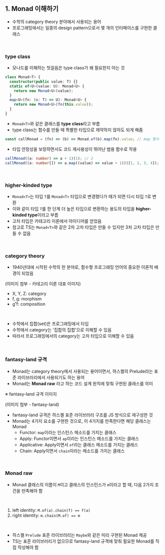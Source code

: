 ## 1. Monad 이해하기

- 수학의 category theory 분야에서 사용되는 용어
- 프로그래밍에서는 일종의 design pattern으로서 몇 개의 인터페이스를 구현한 클래스

<br>

### type class

- 모나드를 이해하는 첫걸음은 type class가 왜 필요한지 아는 것

```ts
class Monad<T> {
  constructor(public value: T) {}
  static of<U>(value: U): Monad<U> {
    return new Monad<U>(value);
  }
  map<U>(fn: (x: T) => U): Monad<U> {
    return new Monad<U>(fn(this.value));
  }
}
```

- `Monad<T>`와 같은 클래스를 **type class**라고 부름
- type class는 함수를 만들 때 특별한 타입으로 제약하지 않아도 되게 해줌

```ts
const callMonad = (fn) => (b) => Monad.of(b).map(fn).value; // map 함수를 적용할 수 있다는 것이 이미 보장되어 있음
```

- 타입 안정성을 보장하면서도 코드 재사용성이 뛰어난 범용 함수로 작용

```ts
callMonad((a: number) => a + 1)(1); // 2
callMonad((a: number[]) => a.map((value) => value + 1))([1, 2, 3, 4]); // [2, 3, 4, 5]
```

<br>

### higher-kinded type

- `Monad<T>`는 타입 `T`를 `Monad<T>` 타입으로 변경했다가 때가 되면 다시 타입 `T`로 변환
- 이와 같이 타입 `T`를 한 단계 더 높은 타입으로 변환하는 용도의 타입을 **higher-kinded type**이라고 부름
- 고차 타입은 카테고리 이론에서 아이디어를 얻었음
- 참고로 TS는 `Monad<T>`와 같은 2차 고차 타입은 만들 수 있지만 3차 고차 타입은 만들 수 없음

<br>

### category theory

- 1940년대에 시작된 수학의 한 분야로, 함수형 프로그래밍 언어의 중요한 이론적 배경이 되었음

(이미지 첨부 - 카테고리 이론 대표 이미지)

- X, Y, Z: category
- f, g: morphism
- g˚f: composition

<br>

- 수학에서 집합(set)은 프로그래밍에서 타입
- 수학에서 category는 '집합의 집합'으로 이해할 수 있음
- 따라서 프로그래밍에서의 category는 고차 타입으로 이해할 수 있음

<br>

### fantasy-land 규격

- Monad는 category theory에서 사용되는 용어이면서, 하스켈의 Prelude라는 표준 라이브러리에서 사용되기도 하는 용어
- Monad는 **Monad raw** 라고 하는 코드 설계 원칙에 맞춰 구현된 클래스를 의미

※ fantasy-land 규격 이미지

(이미지 첨부 - fantasy-land)

- fantasy-land 규격은 하스켈 표준 라이브러리 구조를 JS 방식으로 재구성한 것
- Monad는 4가지 요소를 구현한 것으로, 이 4가지를 만족한다면 해당 클래스는 Monad
  - Functor: `map`이라는 인스턴스 메소드를 가지는 클래스
  - Apply: Functor이면서 `ap`이라는 인스턴스 메소드를 가지는 클래스
  - Applicative: Apply이면서 `of`라는 클래스 메소드를 가지는 클래스
  - Chain: Apply이면서 `chain`이라는 메소드를 가지는 클래스

<br>

### Monad raw

- Monad 클래스의 이름이 `M`이고 클래스의 인스턴스가 `m`이라고 할 때, 다음 2가지 조건을 만족해야 함

<br>

1. left identity: `M.of(a).chain(f) == f(a)`
2. right identity: `m.chain(M.of) == m`

<br>

- 하스켈 `Prelude` 표준 라이브러리는 `Maybe`와 같은 미리 구현된 Monad 제공
- TS는 표준 라이브러리가 없으므로 fantasy-land 규격에 맞춰 필요한 Monad를 직접 작성해야 함
